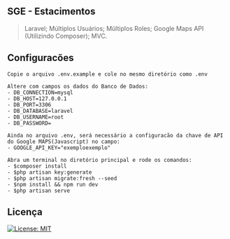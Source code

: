 ## SGE - Estacimentos

> Laravel; Múltiplos Usuários; Múltiplos Roles; Google Maps API (Utilizindo Composer); MVC. 

## Configuracões
    Copie o arquivo .env.example e cole no mesmo diretório como .env

    Altere com campos os dados do Banco de Dados: 
    - DB_CONNECTION=mysql
    - DB_HOST=127.0.0.1
    - DB_PORT=3306
    - DB_DATABASE=laravel
    - DB_USERNAME=root
    - DB_PASSWORD=

    Ainda no arquivo .env, será necessário a configuracão da chave de API do Google MAPS(Javascript) no campo: 
    - GOOGLE_API_KEY="exemploexemplo"

    Abra um terminal no diretório principal e rode os comandos: 
    - $composer install
    - $php artisan key:generate
    - $php artisan migrate:fresh --seed
    - $npm install && npm run dev
    - $php artisan serve

## Licença
[![License: MIT](https://img.shields.io/badge/License-MIT-yellow.svg)](https://opensource.org/licenses/MIT)


